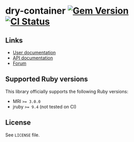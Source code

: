 <!--- this file is synced from dry-rb/template-gem project -->
[gem]: https://rubygems.org/gems/dry-container
[actions]: https://github.com/dry-rb/dry-container/actions

# dry-container [![Gem Version](https://badge.fury.io/rb/dry-container.svg)][gem] [![CI Status](https://github.com/dry-rb/dry-container/workflows/ci/badge.svg)][actions]

## Links

* [User documentation](https://dry-rb.org/gems/dry-container)
* [API documentation](http://rubydoc.info/gems/dry-container)
* [Forum](https://discourse.dry-rb.org)

## Supported Ruby versions

This library officially supports the following Ruby versions:

* MRI `>= 3.0.0`
* jruby `>= 9.4` (not tested on CI)

## License

See `LICENSE` file.
